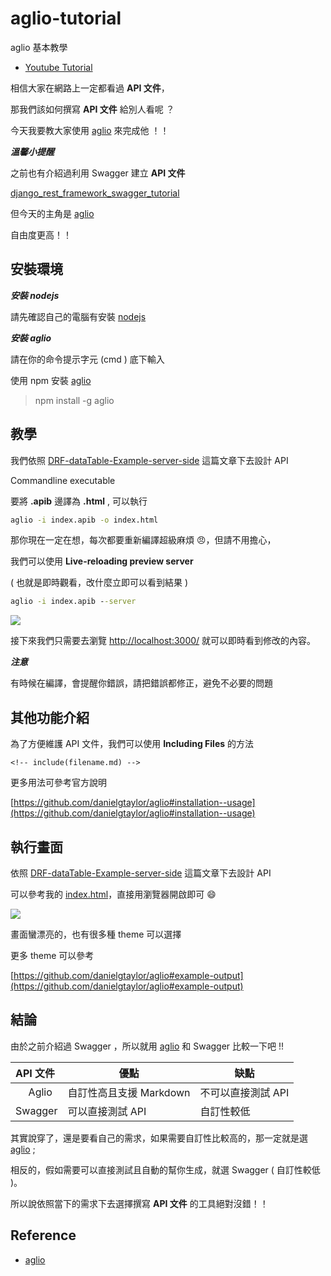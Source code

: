 # aglio-tutorial

 aglio 基本教學

* [Youtube Tutorial](https://youtu.be/93takOJoZkk)

相信大家在網路上一定都看過 **API 文件**，

那我們該如何撰寫 **API 文件** 給別人看呢 ？

今天我要教大家使用  [aglio](https://github.com/danielgtaylor/aglio) 來完成他 ！！

***溫馨小提醒***

之前也有介紹過利用 Swagger 建立 **API 文件**

[django_rest_framework_swagger_tutorial](https://github.com/twtrubiks/django_rest_framework_swagger_tutorial)

但今天的主角是 [aglio](https://github.com/danielgtaylor/aglio)

 自由度更高！！

## 安裝環境

***安裝 nodejs***

請先確認自己的電腦有安裝 [nodejs](https://nodejs.org/en/)

***安裝 aglio***

請在你的命令提示字元 (cmd ) 底下輸入

使用 npm 安裝  [aglio](https://github.com/danielgtaylor/aglio)
>npm install -g aglio

## 教學

我們依照 [DRF-dataTable-Example-server-side](https://github.com/twtrubiks/DRF-dataTable-Example-server-side) 這篇文章下去設計 API

Commandline executable

要將 **.apib** 邊譯為 **.html** , 可以執行

```cmd
aglio -i index.apib -o index.html
```

那你現在一定在想，每次都要重新編譯超級麻煩 :angry:，但請不用擔心，

我們可以使用 **Live-reloading preview server**

( 也就是即時觀看，改什麼立即可以看到結果 )

```cmd
aglio -i index.apib --server
```

![](http://i.imgur.com/9AyeIyS.png)

接下來我們只需要去瀏覽 [http://localhost:3000/](http://localhost:3000/) 就可以即時看到修改的內容。

***注意***

有時候在編譯，會提醒你錯誤，請把錯誤都修正，避免不必要的問題

## 其他功能介紹

為了方便維護 API 文件，我們可以使用 **Including Files** 的方法

```no-highlight
<!-- include(filename.md) -->
```

更多用法可參考官方說明

[https://github.com/danielgtaylor/aglio#installation--usage](https://github.com/danielgtaylor/aglio#installation--usage)

## 執行畫面

依照 [DRF-dataTable-Example-server-side](https://github.com/twtrubiks/DRF-dataTable-Example-server-side) 這篇文章下去設計 API

可以參考我的 [index.html](https://github.com/twtrubiks/aglio_tutorial/blob/master/index.html)，直接用瀏覽器開啟即可 :smile:

![](http://i.imgur.com/xOe8qsD.png)

畫面蠻漂亮的，也有很多種 theme 可以選擇

更多 theme 可以參考

[https://github.com/danielgtaylor/aglio#example-output](https://github.com/danielgtaylor/aglio#example-output)

## 結論

由於之前介紹過 Swagger ，所以就用 [aglio](https://github.com/danielgtaylor/aglio) 和 Swagger 比較一下吧 !!

API 文件  | 優點                  |  缺點
--:      | ----------            | ----------
 Aglio   | 自訂性高且支援 Markdown | 不可以直接測試 API
 Swagger | 可以直接測試 API        | 自訂性較低

其實說穿了，還是要看自己的需求，如果需要自訂性比較高的，那一定就是選 [aglio](https://github.com/danielgtaylor/aglio) ;

相反的，假如需要可以直接測試且自動的幫你生成，就選 Swagger ( 自訂性較低 )。

所以說依照當下的需求下去選擇撰寫 **API 文件** 的工具絕對沒錯！！

## Reference

* [aglio](https://github.com/danielgtaylor/aglio)
